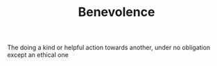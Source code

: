 ---
title: Benevolence
letter: B
permalink: "/definitions/bld-benevolence.html"
body: The doing a kind or helpful action towards another, under no obligation except
  an ethical one
published_at: '2018-07-07'
source: Black's Law Dictionary 2nd Ed (1910)
layout: post
---